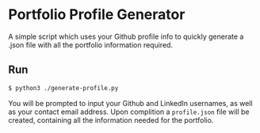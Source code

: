 # Portfolio Profile Generator
A simple script which uses your Github profile info to quickly generate a .json file with all the portfolio information required.

## Run
```bash
$ python3 ./generate-profile.py
```
You will be prompted to input your Github and LinkedIn usernames, as well as your contact email address. Upon complition a ```profile.json``` file will be created, containing all the information needed for the portfolio.
